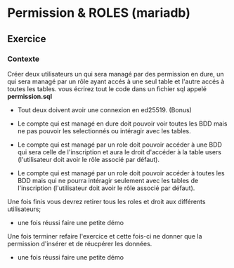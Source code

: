 # Permission & ROLES (mariadb)
## Exercice
### Contexte

Créer deux utilisateurs un qui sera managé par des permission en dure, un qui sera managé par un rôle ayant accés à une seul table et l'autre accés à toutes les tables.
vous écrirez tout le code dans un fichier sql appelé **permission.sql**

- Tout deux doivent avoir une connexion en ed25519. (Bonus)

- Le compte qui est managé en dure doit pouvoir voir toutes les BDD mais ne pas pouvoir les selectionnés ou intéragir avec les tables.

- Le compte qui est managé par un role doit pouvoir accéder à une BDD qui sera celle de l'inscription et aura le droit d'accéder à la table users (l'utilisateur doit avoir le rôle associé par défaut).

- Le compte qui est managé par un role doit pouvoir accéder à toutes les BDD mais qui ne pourra intéragir seulement avec les tables de l'inscription (l'utilisateur doit avoir le rôle associé par
défaut).

Une fois finis vous devrez retirer tous les roles et droit aux différents utilisateurs;

- une fois réussi faire une petite démo

Une fois terminer refaire l'exercice et cette fois-ci ne donner que la permission d'insérer et de réucpérer les données.

- une fois réussi faire une petite démo